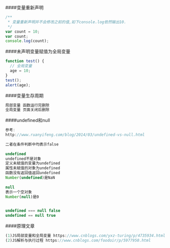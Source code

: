 ####变量重新声明
```javascript
/**
 * 变量重新声明并不会修改之前的值,如下console.log依然输出10.
 */
var count = 10;
var count;
console.log(count);
```

####未声明变量赋值为全局变量
```javascript
function test() {
  // 全局变量
  age = 10;
}
test();
alert(age);
```

####变量生存周期
```javascript
局部变量 函数运行完删除
全局变量 页面关闭后删除
```

####undefined和null
```javascript
参考:
http://www.ruanyifeng.com/blog/2014/03/undefined-vs-null.html
  
二者在条件判断中均表示false
  
undefined
undefined不是对象
定义未赋值的变量为undefined
属性未赋值的对象为undefined
函数没有返回值返回undefined
Number(undefined)是NaN
  
null
表示一个空对象
Number(null)是0

  
undefined === null false
undefined == null true
```
####原理文章
```javascript
(1)JS局部变量和全局变量 https://www.cnblogs.com/yxz-turing/p/4735934.html
(2)JS解析与执行过程 https://www.cnblogs.com/foodoir/p/5977950.html
```
